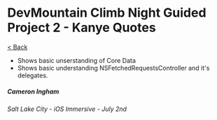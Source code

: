 # DevMountain Climb Night Guided Project 2 - Kanye Quotes

[< Back](https://github.com/Camji55/DevMtn-iOS20/)

- Shows basic unserstanding of Core Data
- Shows basic understanding NSFetchedRequestsController and it's delegates.

##### Cameron Ingham
###### Salt Lake City - iOS Immersive - July 2nd



